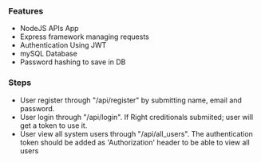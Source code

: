 ### Features

- NodeJS APIs App
- Express framework managing requests
- Authentication Using JWT
- mySQL Database
- Password hashing to save in DB

### Steps

- User register through "/api/register" by submitting name, email and password.
- User login through "/api/login". If Right creditionals submiited; user will get a token to use it.
- User view all system users through "/api/all_users". The authentication token should be added as 'Authorization' header to be able to view all users
